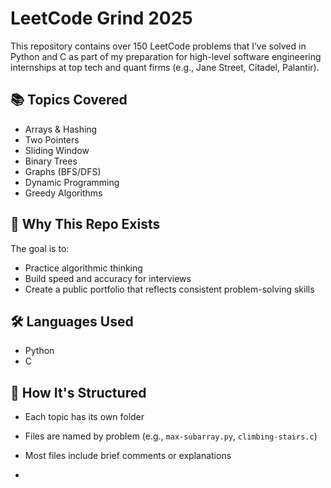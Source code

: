 # LeetCode Grind 2025

This repository contains over 150 LeetCode problems that I’ve solved in Python and C as part of my preparation for high-level software engineering internships at top tech and quant firms (e.g., Jane Street, Citadel, Palantir).

## 📚 Topics Covered
- Arrays & Hashing
- Two Pointers
- Sliding Window
- Binary Trees
- Graphs (BFS/DFS)
- Dynamic Programming
- Greedy Algorithms

## 🚀 Why This Repo Exists
The goal is to:
- Practice algorithmic thinking
- Build speed and accuracy for interviews
- Create a public portfolio that reflects consistent problem-solving skills

## 🛠 Languages Used
- Python
- C

## 📎 How It's Structured
- Each topic has its own folder
- Files are named by problem (e.g., `max-subarray.py`, `climbing-stairs.c`)
- Most files include brief comments or explanations

-
